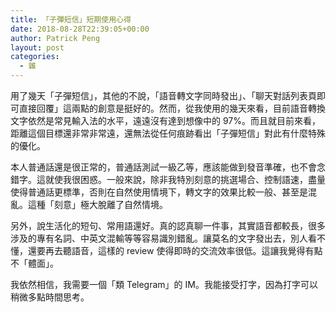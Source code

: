 ```yaml
---
title: 「子彈短信」短期使用心得
date: 2018-08-28T22:39:05+00:00
author: Patrick Peng
layout: post
categories:
  - 雜
---
```

用了幾天「子彈短信」，其他的不說，「語音轉文字同時發出」、「聊天對話列表頁即可直接回覆」這兩點的創意是挺好的。然而，從我使用的幾天來看，目前語音轉換文字依然是常見輸入法的水平，遠遠沒有達到想像中的 97%。而且就目前來看，距離這個目標還非常非常遠，還無法從任何痕跡看出「子彈短信」對此有什麼特殊的優化。

本人普通話還是很正常的，普通話測試一級乙等，應該能做到發音準確，也不會念錯字。這就使我很困惑。一般來說，除非我特別刻意的挑選場合、控制語速，盡量使得普通話更標準，否則在自然使用情境下，轉文字的效果比較一般、甚至是混亂。這種「刻意」極大脫離了自然情境。

另外，說生活化的短句、常用語還好。真的認真聊一件事，其實語音都較長，很多涉及的專有名詞、中英文混輸等等容易識別錯亂。讓莫名的文字發出去，別人看不懂，還要再去聽語音，這樣的 review 使得即時的交流效率很低。這讓我覺得有點不「體面」。

我依然相信，我需要一個「類 Telegram」的 IM。我能接受打字，因為打字可以稍微多點時間思考。